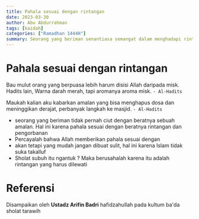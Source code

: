 ```yaml
---
title: Pahala sesuai dengan rintangan 
date: 2023-03-30
author: Abu Abdurrahman 
tags: [kaidah]
categories: ["Ramadhan 1444H"]
summary: Seorang yang beriman senantiasa semangat dalam menghadapi rintangan dalam ibadah.
---
```


# Pahala sesuai dengan rintangan

Bau mulut orang yang berpuasa lebih harum disisi Allah daripada misk. Hadits lain, Warna darah merah, tapi aromanya aroma misk. `- Al-Hadits`

Maukah kalian aku kabarkan amalan yang bisa menghapus dosa dan meninggikan derajat, perbanyak langkah ke masjid. `- Al-Hadits`

- seorang yang beriman tidak pernah ciut dengan beratnya sebuah amalan. Hal ini karena pahala sesuai dengan beratnya rintangan dan pengorbanan
- Percayalah bahwa Allah memberikan pahala sesuai dengan
- akan tetapi yang mudah jangan dibuat sulit, hal ini karena Islam tidak suka takalluf
- Sholat subuh itu ngantuk ? Maka berusahalah karena itu adalah rintangan yang harus dilewati


# Referensi

Disampaikan oleh **Ustadz Arifin Badri** hafidzahullah pada kultum ba'da sholat tarawih 